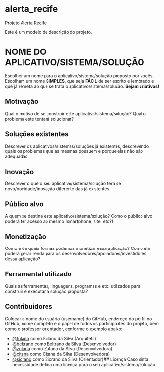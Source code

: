 # alerta_recife
Projeto Alerta Recife

Este é um modelo de descrição do projeto.
# NOME DO APLICATIVO/SISTEMA/SOLUÇÃO
Escolher um nome para o aplicativo/sistema/solução proposto por vocês.
Escolham
um nome **SIMPLES**, que seja **FÁCIL** de ser escrito e lembrado e
que já
remeta ao que se trata o aplicativo/sistema/solução. **Sejam
criativos!**
## Motivação
Qual o motivo de se construir este aplicativo/sistema/solução? Qual o
problema
este tentará solucionar?
## Soluções existentes
Descrever os aplicativos/sistemas/soluções já existentes, descrevendo
quais os
problemas que as mesmas possuem e porque elas não são adequadas.
## Inovação
Descrever o que o seu aplicativo/sistema/solução terá de
novo/novidade/inovação
diferente das já existentes.
## Público alvo
A quem se destina este aplicativo/sistema/solução? Como o público alvo
poderá
ter acesso ao mesmo (smartphone, site, etc?)
## Monetização
Como e de quais formas podemos monetizar essa aplicação? Como ela
poderá gerar
renda para os desenvolvedores/apoiadores/investidores dessa aplicação?
## Ferramental utilizado
Quais as ferramentas, linguagens, programas e etc. utilizados para
construir e
executar a solução proposta?
## Contribuidores
Colocar o nome do usuário (username) do GitHub, endereço do perfil no
GitHub,
nome completo e o papel de todos os participantes do projeto, bem como
o
professor orientador, conforme o exemplo abaixo:
- [@fulano](https://github.com/fulano) como Fulano da Silva
(Arquiteto)
- [@beltrano](https://github.com/beltrano) como Beltrano da Silva
(Desenvolvedor)
- [@zutana](https://github.com/zutana) como Zutana da Silva
(Desenvolvedora)
- [@citana](https://github.com/citana) como Citana da Silva
(Desenvolvedora)
- [@sicrano](https://github.com/sicrano) como Sicrano da Silva
(Orientador)## Licença
Caso sinta necessidade defina uma licença para o seu
aplicativo/sistema/solução.
